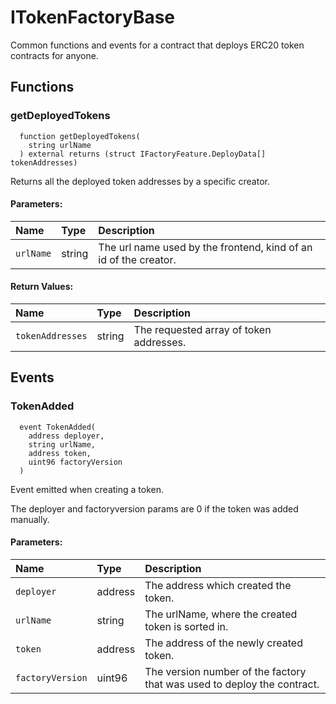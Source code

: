 # ITokenFactoryBase

Common functions and events for a contract that deploys ERC20 token contracts for anyone.

## Functions

### getDeployedTokens

```solidity
  function getDeployedTokens(
    string urlName
  ) external returns (struct IFactoryFeature.DeployData[] tokenAddresses)
```

Returns all the deployed token addresses by a specific creator.

#### Parameters:

| Name      | Type   | Description                                                      |
| :-------- | :----- | :--------------------------------------------------------------- |
| `urlName` | string | The url name used by the frontend, kind of an id of the creator. |

#### Return Values:

| Name             | Type   | Description                             |
| :--------------- | :----- | :-------------------------------------- |
| `tokenAddresses` | string | The requested array of token addresses. |

## Events

### TokenAdded

```solidity
  event TokenAdded(
    address deployer,
    string urlName,
    address token,
    uint96 factoryVersion
  )
```

Event emitted when creating a token.

The deployer and factoryversion params are 0 if the token was added manually.

#### Parameters:

| Name             | Type    | Description                                                             |
| :--------------- | :------ | :---------------------------------------------------------------------- |
| `deployer`       | address | The address which created the token.                                    |
| `urlName`        | string  | The urlName, where the created token is sorted in.                      |
| `token`          | address | The address of the newly created token.                                 |
| `factoryVersion` | uint96  | The version number of the factory that was used to deploy the contract. |
